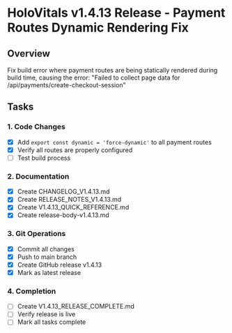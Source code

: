# HoloVitals v1.4.13 Release - Payment Routes Dynamic Rendering Fix

## Overview
Fix build error where payment routes are being statically rendered during build time, causing the error: "Failed to collect page data for /api/payments/create-checkout-session"

## Tasks

### 1. Code Changes
- [x] Add `export const dynamic = 'force-dynamic'` to all payment routes
- [x] Verify all routes are properly configured
- [ ] Test build process

### 2. Documentation
- [x] Create CHANGELOG_V1.4.13.md
- [x] Create RELEASE_NOTES_V1.4.13.md
- [x] Create V1.4.13_QUICK_REFERENCE.md
- [x] Create release-body-v1.4.13.md

### 3. Git Operations
- [x] Commit all changes
- [x] Push to main branch
- [x] Create GitHub release v1.4.13
- [x] Mark as latest release

### 4. Completion
- [ ] Create V1.4.13_RELEASE_COMPLETE.md
- [ ] Verify release is live
- [ ] Mark all tasks complete